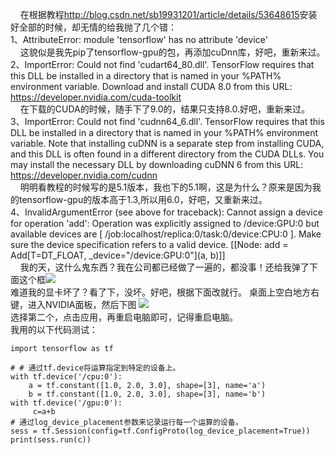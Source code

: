 &nbsp;&nbsp;&nbsp;&nbsp;在根据教程<http://blog.csdn.net/sb19931201/article/details/53648615>安装好全部的时候，却无情的给我抛了几个错：  
1、AttributeError: module 'tensorflow' has no attribute 'device'  
&nbsp;&nbsp;&nbsp;&nbsp;这貌似是我先pip了tensorflow-gpu的包，再添加cuDnn库，好吧，重新来过。   
2、ImportError: Could not find 'cudart64\_80.dll'. TensorFlow requires that this DLL be installed in a directory that is named in your %PATH% environment variable. Download and install CUDA 8.0 from this URL: https://developer.nvidia.com/cuda-toolkit   
&nbsp;&nbsp;&nbsp;&nbsp;在下载的CUDA的时候，随手下了9.0的，结果只支持8.0.好吧，重新来过。  
3、ImportError: Could not find 'cudnn64\_6.dll'. TensorFlow requires that this DLL be installed in a directory that is named in your %PATH% environment variable. Note that installing cuDNN is a separate step from installing CUDA, and this DLL is often found in a different directory from the CUDA DLLs. You may install the necessary DLL by downloading cuDNN 6 from this URL: https://developer.nvidia.com/cudnn  
&nbsp;&nbsp;&nbsp;&nbsp;明明看教程的时候写的是5.1版本，我也下的5.1啊，这是为什么？原来是因为我的tensorflow-gpu的版本高于1.3,所以用6.0，好吧，又重新来过。  
4、InvalidArgumentError (see above for traceback): Cannot assign a device for operation 'add': Operation was explicitly assigned to /device:GPU:0 but available devices are [ /job:localhost/replica:0/task:0/device:CPU:0 ]. Make sure the device specification refers to a valid device.
         [[Node: add = Add[T=DT_FLOAT, _device="/device:GPU:0"](a, b)]]  
&nbsp;&nbsp;&nbsp;&nbsp;我的天，这什么鬼东西？我在公司都已经做了一遍的，都没事！还给我弹了下面这个框![](https://i.imgur.com/GaYPEoP.png)  
难道我的显卡坏了？看了下，没坏。好吧，根据下面改就行。
桌面上空白地方右键，进入NVIDIA面板，然后下图
![](https://i.imgur.com/sR7xs9D.png)  
选择第二个，点击应用，再重启电脑即可，记得重启电脑。  
我用的以下代码测试：  

	import tensorflow as tf

	# # 通过tf.device将运算指定到特定的设备上。
	with tf.device('/cpu:0'):
	    a = tf.constant([1.0, 2.0, 3.0], shape=[3], name='a')
	    b = tf.constant([1.0, 2.0, 3.0], shape=[3], name='b')
	with tf.device('/gpu:0'):
	     c=a+b
	# 通过log_device_placement参数来记录运行每一个运算的设备。
	sess = tf.Session(config=tf.ConfigProto(log_device_placement=True))
	print(sess.run(c))
